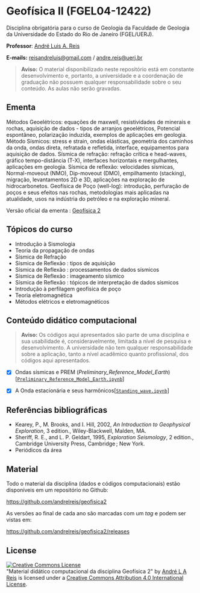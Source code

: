 # Geofísica II (FGEL04-12422)
Disciplina obrigatória para o curso de Geologia da Faculdade de Geologia da Universidade do Estado do Rio de Janeiro (FGEL/UERJ).

**Professor**: [André Luis A. Reis](https://www.pinga-lab.org/people/andre.html)

**E-mails:** reisandreluis@gmail.com / andre.reis@uerj.br

> **Aviso:** O material disponibilizado neste repositório está em constante desenvolvimento e, portanto, a universidade e a coordenação de graduação não possuem qualquer responsabilidade sobre o seu conteúdo. As aulas não serão gravadas.

## Ementa

Métodos Geoelétricos: equações de maxwell, resistividades de minerais e rochas, aquisição de dados - tipos de arranjos geoelétricos, Potencial espontâneo, polarização induzida, exemplos de aplicações em geologia. Método Sísmicos: stress e strain, ondas elásticas, geometria dos caminhos da onda, ondas direta, refratada e refletida, interface, equipamentos para aquisição de dados. Sísmica de refração: refração crítica e head-waves, gráfico tempo-distância (T-X), interfaces horizontais e mergulhantes, aplicações em geologia. Sísmica de reflexão: velocidades sísmicas, Normal-moveout (NMO), Dip-moveout (DMO), empilhamento (stacking), migração, levantamentos 2D e 3D, aplicações na exploração de hidrocarbonetos. Geofísica de Poço (well-log): introdução, perfuração de poços e seus efeitos nas rochas, metodologias mais aplicadas na atualidade, usos na indústria do petróleo e na exploração mineral.

Versão oficial da ementa : [Geofísica 2](http://www.ementario.uerj.br/ementa.php?cdg_disciplina=12422)

## Tópicos do curso

* Introdução à Sismologia
* Teoria da propagação de ondas
* Sísmica de Refração
* Sísmica de Reflexão : tipos de aquisição
* Sísmica de Reflexão : processamentos de dados sísmicos
* Sísmica de Reflexão : imageamento sísmico
* Sísmica de Reflexão : tópicos de interpretação de dados sísmicos
* Introdução à perfilagem geofísica de poço
* Teoria eletromagnética
* Métodos elétricos e eletromagnéticos

## Conteúdo didático computacional

> **Aviso:** Os códigos aqui apresentados são parte de uma disciplina e sua usabilidade é, consideravelmente, limitada a nível de pesquisa e desenvolvimento. A universidade não tem qualquer responsabilidade sobre a aplicação, tanto a nível acadêmico quanto profissional, dos códigos aqui apresentados.

- [x] Ondas sísmicas e PREM (*Preliminary_Reference_Model_Earth*) [[`Preliminary_Reference_Model_Earth.ipynb`](https://github.com/andrelreis/geofisica2/blob/2023/1/Content/aula_1/Preliminary_Reference_Model_Earth.ipynb)]

- [x] A Onda estacionária e seus harmônicos[[`Standing_wave.ipynb`]()]

## Referências bibliográficas

* Kearey, P., M. Brooks, and I. Hill, 2002, *An Introduction to Geophysical Exploration*, 3 edition., Wiley-Blackwell, Malden, MA.
* Sheriff, R. E., and L. P. Geldart, 1995, *Exploration Seismology*, 2 edition., Cambridge University Press, Cambridge ; New York.
* Periódicos da área

## Material

Todo o material da disciplina (dados e códigos computacionais) estão disponíveis em um repositório no Github:

https://github.com/andrelreis/geofisica2

As versões ao final de cada ano são marcadas com um *tag* e podem ser vistas em:

https://github.com/andrelreis/geofisica2/releases


## License

<a rel="license" href="http://creativecommons.org/licenses/by/4.0/"><img alt="Creative Commons License" style="border-width:0" src="https://i.creativecommons.org/l/by/4.0/88x31.png" /></a><br /><span xmlns:dct="http://purl.org/dc/terms/" href="http://purl.org/dc/dcmitype/Text" property="dct:title" rel="dct:type">"Material didático computacional da disciplina Geofísica 2"</span>
by <a xmlns:cc="http://creativecommons.org/ns#" href="https://github.com/andrelreis/geofisica2" property="cc:attributionName" rel="cc:attributionURL">André L A Reis</a> is licensed under a <a rel="license" href="http://creativecommons.org/licenses/by/4.0/">Creative Commons Attribution 4.0 International License</a>.
